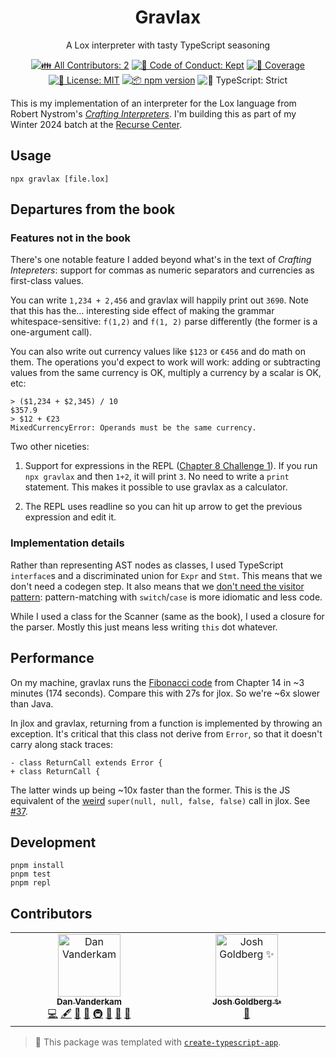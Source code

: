 <h1 align="center">Gravlax</h1>

<p align="center">A Lox interpreter with tasty TypeScript seasoning</p>

<p align="center">
	<!-- prettier-ignore-start -->
	<!-- ALL-CONTRIBUTORS-BADGE:START - Do not remove or modify this section -->
	<a href="#contributors" target="_blank"><img alt="👪 All Contributors: 2" src="https://img.shields.io/badge/%F0%9F%91%AA_all_contributors-2-21bb42.svg" /></a>
<!-- ALL-CONTRIBUTORS-BADGE:END -->
	<!-- prettier-ignore-end -->
	<a href="https://github.com/danvk/gravlax/blob/main/.github/CODE_OF_CONDUCT.md" target="_blank"><img alt="🤝 Code of Conduct: Kept" src="https://img.shields.io/badge/%F0%9F%A4%9D_code_of_conduct-kept-21bb42" /></a>
	<a href="https://codecov.io/gh/danvk/gravlax" target="_blank"><img alt="🧪 Coverage" src="https://img.shields.io/codecov/c/github/danvk/gravlax?label=%F0%9F%A7%AA%20coverage" /></a>
	<a href="https://github.com/danvk/gravlax/blob/main/LICENSE.md" target="_blank"><img alt="📝 License: MIT" src="https://img.shields.io/badge/%F0%9F%93%9D_license-MIT-21bb42.svg"></a>
	<a href="http://npmjs.com/package/gravlax"><img alt="📦 npm version" src="https://img.shields.io/npm/v/gravlax?color=21bb42&label=%F0%9F%93%A6%20npm" /></a>
	<img alt="💪 TypeScript: Strict" src="https://img.shields.io/badge/%F0%9F%92%AA_typescript-strict-21bb42.svg" />
</p>

This is my implementation of an interpreter for the Lox language from Robert Nystrom's _[Crafting Interpreters]_.
I'm building this as part of my Winter 2024 batch at the [Recurse Center].

## Usage

```shell
npx gravlax [file.lox]
```

## Departures from the book

### Features not in the book

There's one notable feature I added beyond what's in the text of _Crafting Intepreters_: support for commas as numeric separators and currencies as first-class values.

You can write `1,234 + 2,456` and gravlax will happily print out `3690`.
Note that this has the… interesting side effect of making the grammar whitespace-sensitive:
`f(1,2)` and `f(1, 2)` parse differently (the former is a one-argument call).

You can also write out currency values like `$123` or `€456` and do math on them.
The operations you'd expect to work will work: adding or subtracting values from the
same currency is OK, multiply a currency by a scalar is OK, etc:

```text
> ($1,234 + $2,345) / 10
$357.9
> $12 + €23
MixedCurrencyError: Operands must be the same currency.
```

Two other niceties:

1. Support for expressions in the REPL ([Chapter 8 Challenge 1]).
   If you run `npx gravlax` and then `1+2`, it will print `3`. No need to write a `print` statement.
   This makes it possible to use gravlax as a calculator.

2. The REPL uses readline so you can hit up arrow to get the previous expression and edit it.

### Implementation details

Rather than representing AST nodes as classes, I used TypeScript `interface`s and
a discriminated union for `Expr` and `Stmt`. This means that we don't need a
codegen step. It also means that we [don't need the visitor pattern]:
pattern-matching with `switch`/`case` is more idiomatic and less code.

While I used a class for the Scanner (same as the book), I used a closure for
the parser. Mostly this just means less writing `this` dot whatever.

## Performance

On my machine, gravlax runs the [Fibonacci code] from Chapter 14 in ~3 minutes (174 seconds).
Compare this with 27s for jlox. So we're ~6x slower than Java.

In jlox and gravlax, returning from a function is implemented by throwing an exception.
It's critical that this class not derive from `Error`, so that it doesn't carry
along stack traces:

```text
- class ReturnCall extends Error {
+ class ReturnCall {
```

The latter winds up being ~10x faster than the former. This is the JS equivalent
of the [weird] `super(null, null, false, false)` call in jlox. See [#37].

## Development

```shell
pnpm install
pnpm test
pnpm repl
```

## Contributors

<!-- spellchecker: disable -->
<!-- ALL-CONTRIBUTORS-LIST:START - Do not remove or modify this section -->
<!-- prettier-ignore-start -->
<!-- markdownlint-disable -->
<table>
  <tbody>
    <tr>
      <td align="center" valign="top" width="14.28%"><a href="https://effectivetypescript.com/"><img src="https://avatars.githubusercontent.com/u/98301?v=4?s=100" width="100px;" alt="Dan Vanderkam"/><br /><sub><b>Dan Vanderkam</b></sub></a><br /><a href="https://github.com/danvk/gravlax/commits?author=danvk" title="Code">💻</a> <a href="#content-danvk" title="Content">🖋</a> <a href="https://github.com/danvk/gravlax/commits?author=danvk" title="Documentation">📖</a> <a href="#ideas-danvk" title="Ideas, Planning, & Feedback">🤔</a> <a href="#infra-danvk" title="Infrastructure (Hosting, Build-Tools, etc)">🚇</a> <a href="#maintenance-danvk" title="Maintenance">🚧</a> <a href="#projectManagement-danvk" title="Project Management">📆</a> <a href="#tool-danvk" title="Tools">🔧</a></td>
      <td align="center" valign="top" width="14.28%"><a href="http://www.joshuakgoldberg.com/"><img src="https://avatars.githubusercontent.com/u/3335181?v=4?s=100" width="100px;" alt="Josh Goldberg ✨"/><br /><sub><b>Josh Goldberg ✨</b></sub></a><br /><a href="#tool-JoshuaKGoldberg" title="Tools">🔧</a></td>
    </tr>
  </tbody>
</table>

<!-- markdownlint-restore -->
<!-- prettier-ignore-end -->

<!-- ALL-CONTRIBUTORS-LIST:END -->
<!-- spellchecker: enable -->

<!-- You can remove this notice if you don't want it 🙂 no worries! -->

> 💙 This package was templated with [`create-typescript-app`](https://github.com/JoshuaKGoldberg/create-typescript-app).

[Crafting Interpreters]: https://craftinginterpreters.com/contents.html
[Recurse Center]: https://www.recurse.com/
[Chapter 8 Challenge 1]: https://craftinginterpreters.com/statements-and-state.html#challenges
[don't need the visitor pattern]: https://github.com/danvk/gravlax/pull/35
[Fibonacci code]: https://craftinginterpreters.com/chunks-of-bytecode.html
[#37]: https://github.com/danvk/gravlax/pull/37
[weird]: https://craftinginterpreters.com/functions.html
